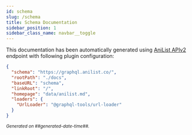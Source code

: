 ```yaml
---
id: schema
slug: /schema
title: Schema Documentation
sidebar_position: 1
sidebar_class_name: navbar__toggle
---
```


This documentation has been automatically generated using [AniList APIv2](https://anilist.gitbook.io/anilist-apiv2-docs/) endpoint with following plugin configuration:

```json
{
  "schema": "https://graphql.anilist.co/",
  "rootPath": "./docs",
  "baseURL": "schema",
  "linkRoot": "/",
  "homepage": "data/anilist.md",
  "loaders": {
    "UrlLoader": "@graphql-tools/url-loader"
  }
}
```

<small><i>Generated on ##generated-date-time##.</i></small>
